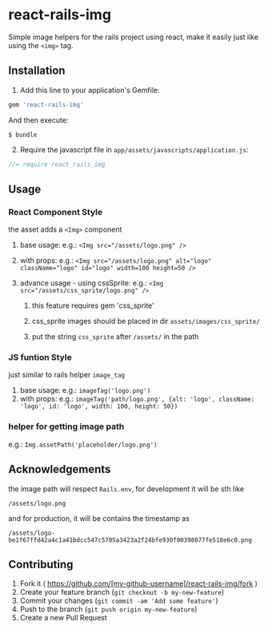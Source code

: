 # react-rails-img

Simple image helpers for the rails project using react, make it easily just like using the `<img>` tag.

## Installation

1. Add this line to your application's Gemfile:

```ruby
gem 'react-rails-img'
```

And then execute:

    $ bundle

2. Require the javascript file in `app/assets/javascripts/application.js`:

  ```js
  //= require react_rails_img
  ```

## Usage

### React Component Style

the asset adds a `<Img>` component

1. base usage: e.g.: `<Img src="/assets/logo.png" />`
2. with props: e.g.: `<Img src="/assets/logo.png" alt="logo" className="logo" id="logo" width=100 height=50 />`
3. advance usage - using cssSprite: e.g.: `<Img src="/assets/css_sprite/logo.png" />`

    1) this feature requires gem 'css_sprite'

    2) css_sprite images should be placed in dir `assets/images/css_sprite/`

    3) put the string `css_sprite` after `/assets/` in the path

### JS funtion Style

just similar to rails helper `image_tag`

1. base usage: e.g.: `imageTag('logo.png')`
2. with props: e.g.: `imageTag('path/logo.png', {alt: 'logo', className: 'logo', id: 'logo', width: 100, height: 50})`


### helper for getting image path

e.g.: `Img.assetPath('placeholder/logo.png')`

## Acknowledgements

the image path will respect `Rails.env`, for development it will be sth like

  `/assets/logo.png`
 
and for production, it will be contains the timestamp as
 
   `/assets/logo-be1f67ffd42a4c1a41bdcc547c5705a3423a2f24bfe930f00398077fe518e6c0.png`


## Contributing

1. Fork it ( https://github.com/[my-github-username]/react-rails-img/fork )
2. Create your feature branch (`git checkout -b my-new-feature`)
3. Commit your changes (`git commit -am 'Add some feature'`)
4. Push to the branch (`git push origin my-new-feature`)
5. Create a new Pull Request
